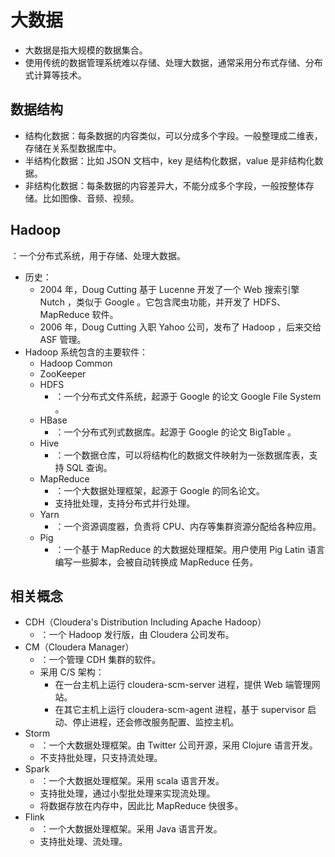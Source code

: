 # 大数据

- 大数据是指大规模的数据集合。
- 使用传统的数据管理系统难以存储、处理大数据，通常采用分布式存储、分布式计算等技术。

## 数据结构

- 结构化数据：每条数据的内容类似，可以分成多个字段。一般整理成二维表，存储在关系型数据库中。
- 半结构化数据：比如 JSON 文档中，key 是结构化数据，value 是非结构化数据。
- 非结构化数据：每条数据的内容差异大，不能分成多个字段，一般按整体存储。比如图像、音频、视频。

## Hadoop

：一个分布式系统，用于存储、处理大数据。
- 历史：
  - 2004 年，Doug Cutting 基于 Lucenne 开发了一个 Web 搜索引擎 Nutch ，类似于 Google 。它包含爬虫功能，并开发了 HDFS、MapReduce 软件。
  - 2006 年，Doug Cutting 入职 Yahoo 公司，发布了 Hadoop ，后来交给 ASF 管理。
- Hadoop 系统包含的主要软件：
  - Hadoop Common
  - ZooKeeper
  - HDFS
    - ：一个分布式文件系统，起源于 Google 的论文 Google File System 。
  - HBase
    - ：一个分布式列式数据库。起源于 Google 的论文 BigTable 。
  - Hive
    - ：一个数据仓库，可以将结构化的数据文件映射为一张数据库表，支持 SQL 查询。
  - MapReduce
    - ：一个大数据处理框架，起源于 Google 的同名论文。
    - 支持批处理，支持分布式并行处理。
  - Yarn
    - ：一个资源调度器，负责将 CPU、内存等集群资源分配给各种应用。
  - Pig
    - ：一个基于 MapReduce 的大数据处理框架。用户使用 Pig Latin 语言编写一些脚本，会被自动转换成 MapReduce 任务。

## 相关概念

- CDH（Cloudera's Distribution Including Apache Hadoop）
  - ：一个 Hadoop 发行版，由 Cloudera 公司发布。
- CM（Cloudera Manager）
  - ：一个管理 CDH 集群的软件。
  - 采用 C/S 架构：
    - 在一台主机上运行 cloudera-scm-server 进程，提供 Web 端管理网站。
    - 在其它主机上运行 cloudera-scm-agent 进程，基于 supervisor 启动、停止进程，还会修改服务配置、监控主机。
- Storm
  - ：一个大数据处理框架。由 Twitter 公司开源，采用 Clojure 语言开发。
  - 不支持批处理，只支持流处理。
- Spark
  - ：一个大数据处理框架。采用 scala 语言开发。
  - 支持批处理，通过小型批处理来实现流处理。
  - 将数据存放在内存中，因此比 MapReduce 快很多。
- Flink
  - ：一个大数据处理框架。采用 Java 语言开发。
  - 支持批处理、流处理。
